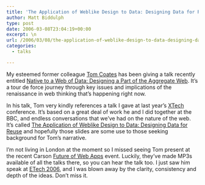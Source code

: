 ```yaml
---
title: 'The Application of Weblike Design to Data: Designing Data for Reuse'
author: Matt Biddulph
type: post
date: 2006-03-08T23:04:19+00:00
excerpt: \n
url: /2006/03/08/the-application-of-weblike-design-to-data-designing-data-for-reuse/
categories:
  - talks

---
```

My esteemed former colleague [Tom Coates][1] has been giving a talk recently entitled [Native to a Web of Data: Designing a Part of the Aggregate Web][2]. It&#8217;s a tour de force journey through key issues and implications of the renaissance in web thinking that&#8217;s happening right now.

In his talk, Tom very kindly references a talk I gave at last year&#8217;s [XTech][3] conference. It&#8217;s based on a great deal of work he and I did together at the BBC, and endless conversations that we&#8217;ve had on the nature of the web. It&#8217;s called [The Application of Weblike Design to Data: Designing Data for Reuse][4] and hopefully those slides are some use to those seeking background for Tom&#8217;s narrative.

<!--more-->

  
I&#8217;m not living in London at the moment so I missed seeing Tom present at the recent Carson [Future of Web Apps][5] event. Luckily, they&#8217;ve made MP3s available of all the talks there, so you can hear the talk too. I just saw him speak at [ETech 2006][6], and I was blown away by the clarity, consistency and depth of the ideas. Don&#8217;t miss it.

 [1]: https://plasticbag.org/
 [2]: https://www.plasticbag.org/archives/2006/02/my_future_of_web_apps_slides.shtml
 [3]: https://www.xtech.org/
 [4]: https://www.hackdiary.com/slides/xtech2005/
 [5]: https://www.carsonworkshops.com/summit/
 [6]: https://conferences.oreillynet.com/etech/